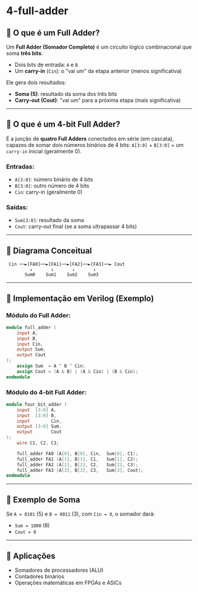 # 4-full-adder

## 🔹 O que é um Full Adder?

Um **Full Adder (Somador Completo)** é um circuito lógico combinacional que soma **três bits**:

* Dois bits de entrada: `A` e `B`
* Um **carry-in** (`Cin`): o "vai um" da etapa anterior (menos significativa)

Ele gera dois resultados:

* **Soma (S)**: resultado da soma dos três bits
* **Carry-out (Cout)**: "vai um" para a próxima etapa (mais significativa)

---

## 🔹 O que é um 4-bit Full Adder?

É a junção de **quatro Full Adders** conectados em série (em cascata), capazes de somar dois números binários de 4 bits:
`A[3:0]` + `B[3:0]` + um `carry-in` inicial (geralmente 0).

### Entradas:

* `A[3:0]`: número binário de 4 bits
* `B[3:0]`: outro número de 4 bits
* `Cin`: carry-in (geralmente 0)

### Saídas:

* `Sum[3:0]`: resultado da soma
* `Cout`: carry-out final (se a soma ultrapassar 4 bits)

---

## 🔹 Diagrama Conceitual

```
 Cin ──►[FA0]──►[FA1]──►[FA2]──►[FA3]──► Cout
         ↓       ↓       ↓       ↓
       Sum0    Sum1    Sum2    Sum3
```

---

## 🔹 Implementação em Verilog (Exemplo)

### Módulo do Full Adder:

```verilog
module full_adder (
    input A,
    input B,
    input Cin,
    output Sum,
    output Cout
);
    assign Sum  = A ^ B ^ Cin;
    assign Cout = (A & B) | (A & Cin) | (B & Cin);
endmodule
```

### Módulo do 4-bit Full Adder:

```verilog
module four_bit_adder (
    input  [3:0] A,
    input  [3:0] B,
    input        Cin,
    output [3:0] Sum,
    output       Cout
);
    wire C1, C2, C3;

    full_adder FA0 (A[0], B[0], Cin,  Sum[0], C1);
    full_adder FA1 (A[1], B[1], C1,   Sum[1], C2);
    full_adder FA2 (A[2], B[2], C2,   Sum[2], C3);
    full_adder FA3 (A[3], B[3], C3,   Sum[3], Cout);
endmodule
```

---

## 🔹 Exemplo de Soma

Se `A = 0101` (5) e `B = 0011` (3), com `Cin = 0`, o somador dará:

* `Sum = 1000` (8)
* `Cout = 0`

---

## 🔹 Aplicações

* Somadores de processadores (ALU)
* Contadores binários
* Operações matemáticas em FPGAs e ASICs
